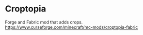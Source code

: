 # Croptopia
Forge and Fabric mod that adds crops.
https://www.curseforge.com/minecraft/mc-mods/croptopia-fabric
